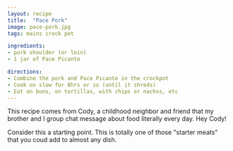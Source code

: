 ```yaml
---
layout: recipe
title:  "Pace Pork"
image: pace-pork.jpg
tags: mains crock pot

ingredients:
- pork shoulder (or loin)
- 1 jar of Pace Picante 

directions:
- Combine the pork and Pace Picante in the crockpot
- Cook on slow for 8hrs or so (until it shreds)
- Eat on buns, on tortillas, with chips or nachos, etc
---
```


This recipe comes from Cody, a childhood neighbor and friend that my brother and I group chat message about food literally every day. Hey Cody!

Consider this a starting point. This is totally one of those "starter meats" that you coud add to almost any dish.